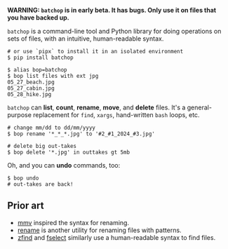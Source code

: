 **WARNING: `batchop` is in early beta. It has bugs. Only use it on files that you have backed up.**

`batchop` is a command-line tool and Python library for doing operations on sets of files, with an
intuitive, human-readable syntax.

```shell
# or use `pipx` to install it in an isolated environment
$ pip install batchop

$ alias bop=batchop
$ bop list files with ext jpg
05_27_beach.jpg
05_27_cabin.jpg
05_28_hike.jpg
```

`batchop` can **list**, **count**, **rename**, **move**, and **delete** files. It's a general-purpose
replacement for `find`, `xargs`, hand-written `bash` loops, etc.

```shell
# change mm/dd to dd/mm/yyyy
$ bop rename '*_*_*.jpg' to '#2_#1_2024_#3.jpg'

# delete big out-takes
$ bop delete '*.jpg' in outtakes gt 5mb
```

Oh, and you can **undo** commands, too:

```shell
$ bop undo
# out-takes are back!
```

## Prior art

- [mmv](https://manpages.ubuntu.com/manpages/noble/en/man1/mmv.1.html) inspired the syntax for
  renaming.
- [rename](http://plasmasturm.org/code/rename/) is another utility for renaming files with patterns.
- [zfind](https://github.com/laktak/zfind) and [fselect](https://github.com/jhspetersson/fselect)
  similarly use a human-readable syntax to find files.
